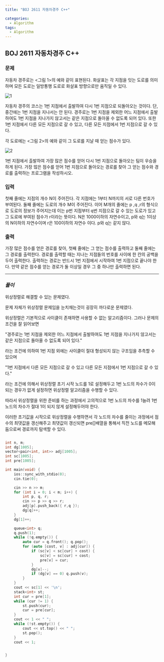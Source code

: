 ```yaml
---
title: "BOJ 2611 자동차경주 C++"

categories:
  - Algorithm
tags:
  - Algorithm
---
```


## BOJ 2611 자동차경주 C++

### 문제

자동차 경주로는 <그림 1>의 예와 같이 표현된다. 화살표는 각 지점을 잇는 도로를 의미하며 모든 도로는 일방통행 도로로 화살표 방향으로만 움직일 수 있다.

![1](https://www.acmicpc.net/upload/images/szO5Yfmfx1gD.jpg)

자동차 경주의 코스는 1번 지점에서 출발하여 다시 1번 지점으로 되돌아오는 것이다. 단, 중간에는 1번 지점을 지나서는 안 된다. 경주로는 1번 지점을 제외한 어느 지점에서 출발하여도 1번 지점을 지나가지 않고서는 같은 지점으로 돌아올 수 없도록 되어 있다. 또한 1번 지점에서 다른 모든 지점으로 갈 수 있고, 다른 모든 지점에서 1번 지점으로 갈 수 있다.

각 도로에는 <그림 2>의 예와 같이 그 도로를 지날 때 얻는 점수가 있다.

![2](https://www.acmicpc.net/upload/images/HR8SAQiB7ZapoXXo75XfRcrv.jpg)

1번 지점에서 출발하여 가장 많은 점수를 얻어 다시 1번 지점으로 돌아오는 팀이 우승을 하게 된다. 가장 많은 점수를 얻어 1번 지점으로 돌아오는 경로를 찾아 그 얻는 점수와 경로를 출력하는 프로그램을 작성하시오.

### 입력

첫째 줄에는 지점의 개수 N이 주어진다. 각 지점에는 1부터 N까지의 서로 다른 번호가 부여된다. 둘째 줄에는 도로의 개수 M이 주어진다. 이어 M개의 줄에는 p ,q ,r의 형식으로 도로의 정보가 주어지는데 이는 p번 지점부터 q번 지점으로 갈 수 있는 도로가 있고 그 도로에 부여된 점수가 r이라는 뜻이다. N은 1000이하의 자연수이고, p와 q는 1이상의 N이하의 자연수이며 r은 100이하의 자연수 이다. p와 q는 같지 않다.

### 출력

가장 많은 점수를 얻은 경로를 찾아, 첫째 줄에는 그 얻는 점수를 출력하고 둘째 줄에는 그 경로를 출력한다. 경로를 출력할 때는 지나는 지점들의 번호를 사이에 한 칸의 공백을 두어 출력한다. 출력하는 경로는 반드시 1번 지점에서 시작하여 1번 지점으로 끝나야 한다. 만약 같은 점수를 얻는 경로가 둘 이상일 경우 그 중 하나만 출력하면 된다.

---

### _풀이_

위상정렬로 해결할 수 있는 문제였다.

문제 자체가 위상정렬 문제임을 눈치채는것이 굉장히 까다로운 문제였다.

위상정렬은 기본적으로 사이클이 존재하면 사용할 수 없는 알고리즘이다.
그러나 문제의 조건을 잘 읽어보면

"경주로는 1번 지점을 제외한 어느 지점에서 출발하여도 1번 지점을 지나가지 않고서는 같은 지점으로 돌아올 수 없도록 되어 있다."

라는 조건에 의하여 1번 지점 외에는 사이클이 절대 형성되지 않는 구조임을 추측할 수 있으며

"1번 지점에서 다른 모든 지점으로 갈 수 있고 다른 모든 지점에서 1번 지점으로 갈 수 있다."

라는 조건에 의해서 위상정렬 초기 시작 노드를 1로 설정해두고 1번 노드의 차수가 0이되는 경우가 없게 설정하면 위상정렬 알고리즘을 수행할 수 있다.

따라서 위상정렬을 위한 준비를 하는 과정에서 고의적으로 1번 노드의 차수를 1늘려 1번 노드의 차수가 절대 1이 되지 않게 설정해두어야 한다.

이러한 초기값을 시작으로 위상정렬을 수행하면서 각 노드의 차수를 줄이는 과정에서 점수의 최댓값을 갱신해주고 최댓값이 갱신되면 pre[]배열을 통해서 직전 노드를 메모해 둠으로써 경로까지 탐색할 수 있다.

```c++

int n, m;
int dg[1005];
vector<pair<int, int>> adj[1005];
int sc[1005];
int pre[1005];

int main(void) {
    ios::sync_with_stdio(0);
    cin.tie(0);

    cin >> n >> m;
    for (int i = 0; i < m; i++) {
        int p, q, r;
        cin >> p >> q >> r;
        adj[p].push_back({ r,q });
        dg[q]++;
    }
    dg[1]++;

    queue<int> q;
    q.push(1);
    while (!q.empty()) {
        auto cur = q.front(); q.pop();
        for (auto [cost, v] : adj[cur]) {
            if (sc[v] < sc[cur] + cost) {
                sc[v] = sc[cur] + cost;
                pre[v] = cur;
            }
            dg[v]--;
            if (dg[v] == 0) q.push(v);
        }
    }
    cout << sc[1] << '\n';
    stack<int> st;
    int cur = pre[1];
    while (cur != 1) {
        st.push(cur);
        cur = pre[cur];
    }
    cout << 1 << " ";
    while (!st.empty()) {
        cout << st.top() << " ";
        st.pop();
    }
    cout << 1;


}

```
